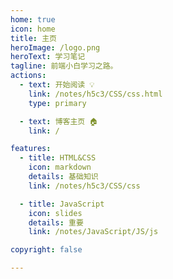 ```yaml
---
home: true
icon: home
title: 主页
heroImage: /logo.png
heroText: 学习笔记
tagline: 前端小白学习之路。
actions:
  - text: 开始阅读 💡
    link: /notes/h5c3/CSS/css.html
    type: primary

  - text: 博客主页 🏠
    link: /

features:
  - title: HTML&CSS
    icon: markdown
    details: 基础知识
    link: /notes/h5c3/CSS/css

  - title: JavaScript
    icon: slides
    details: 重要
    link: /notes/JavaScript/JS/js

copyright: false

---
```

